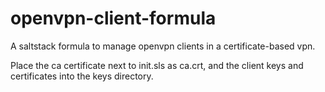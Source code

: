 openvpn-client-formula
================

A saltstack formula to manage openvpn clients in a certificate-based vpn.

Place the ca certificate next to init.sls as ca.crt, and the client keys and certificates into the keys directory.
